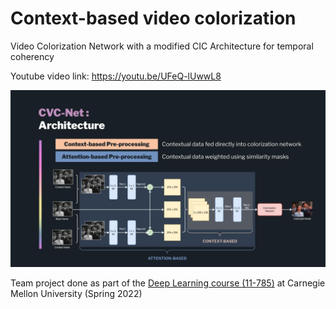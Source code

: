 # Context-based video colorization 
Video Colorization Network with a modified CIC Architecture for temporal coherency

Youtube video link: https://youtu.be/UFeQ-lUwwL8

<img src="images/arch.jpg" alt="img01" width="1200"/>


Team project done as part of the [Deep Learning course (11-785)]([https://www.genome.gov/](https://deeplearning.cs.cmu.edu/S22/index.html)) at Carnegie Mellon University (Spring 2022)

